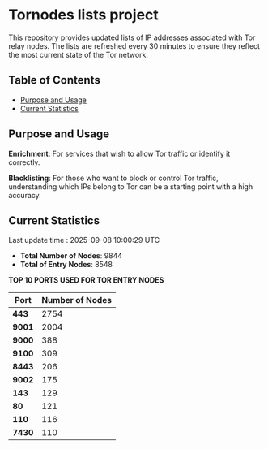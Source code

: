 # Tornodes lists project

This repository provides updated lists of IP addresses associated with Tor relay nodes. The lists are refreshed every 30 minutes to ensure they reflect the most current state of the Tor network.

## Table of Contents

- [Purpose and Usage](#purpose-and-usage)
- [Current Statistics](#current-statistics)


## Purpose and Usage

**Enrichment**: For services that wish to allow Tor traffic or identify it correctly.

**Blacklisting**: For those who want to block or control Tor traffic, understanding which IPs belong to Tor can be a starting point with a high accuracy.

## Current Statistics

Last update time : 2025-09-08 10:00:29 UTC

- **Total Number of Nodes**: 9844
- **Total of Entry Nodes**: 8548

**TOP 10 PORTS USED FOR TOR ENTRY NODES**

| **Port** | **Number of Nodes** |
|------|-----------------|
| **443**   | 2754  |
| **9001**   | 2004  |
| **9000**   | 388  |
| **9100**   | 309  |
| **8443**   | 206  |
| **9002**   | 175  |
| **143**   | 129  |
| **80**   | 121  |
| **110**   | 116  |
| **7430**   | 110  |

